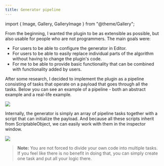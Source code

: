 ```yaml
---
title: Generator pipeline
---
```


import { Image, Gallery, GalleryImage } from "@theme/Gallery";

From the beginning, I wanted the plugin to be as extensible as possible, but also usable for people who are not programmers. The main goals were:

- For users to be able to configure the generator in Editor.
- For users to be able to easily replace individual parts of the algorithm without having to change the plugin's code.
- For me to be able to provide basic functionality that can be combined with functionality added by users.

After some research, I decided to implement the plugin as a pipeline consisting of tasks that operate on a payload that goes through all the tasks. Below you can see an example of a pipeline - both an abstract example and a real-life example.

<Image src="img/original/pipeline_diagram.png" caption="Pipeline example" />

Internally, the generator is simply an array of pipeline tasks together with a script that can initialize the payload. And because all these scripts inherit from ScriptableObject, we can easily work with them in the inspector window.

<Image src="img/original/pipeline_inspector.png" caption="Example pipeline as seen in the inspector window." />

> **Note:** You are not forced to divide your own code into multiple tasks. If you feel like there is no benefit in doing that, you can simply create one task and put all your logic there.